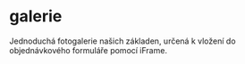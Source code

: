 # galerie
Jednoduchá fotogalerie našich základen, určená k vložení do objednávkového formuláře pomocí iFrame.
